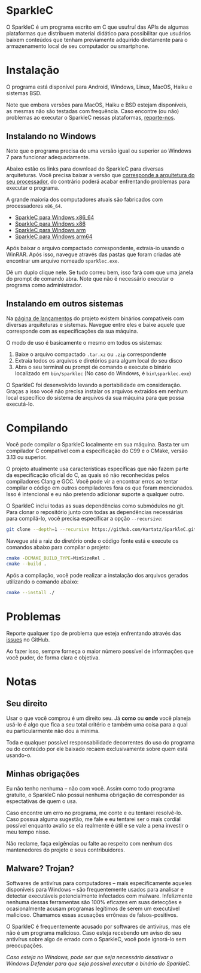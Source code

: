 # SparkleC

O SparkleC é um programa escrito em C que usufruí das APIs de algumas plataformas que distribuem material didático para possibilitar que usuários baixem conteúdos que tenham previamente adquirido diretamente para o armazenamento local de seu computador ou smartphone.

# Instalação

O programa está disponível para Android, Windows, Linux, MacOS, Haiku e sistemas BSD.

Note que embora versões para MacOS, Haiku e BSD estejam disponíveis, as mesmas não são testadas com frequência. Caso encontre (ou não) problemas ao executar o SparkleC nessas plataformas, [reporte-nos](https://github.com/Kartatz/SparkleC/issues).

## Instalando no Windows

Note que o programa precisa de uma versão igual ou superior ao Windows 7 para funcionar adequadamente.

Abaixo estão os links para download do SparkleC para diversas arquiteturas. Você precisa baixar a versão que [corresponde a arquitetura do seu processador](https://support.microsoft.com/pt-br/windows/versões-de-32-bits-e-64-bits-do-windows-perguntas-frequentes-c6ca9541-8dce-4d48-0415-94a3faa2e13d), do contrário poderá acabar enfrentando problemas para executar o programa.

A grande maioria dos computadores atuais são fabricados com processadores `x86_64`.

- [SparkleC para Windows x86_64](https://github.com/Kartatz/SparkleC/releases/latest/download/x86_64-w64-mingw32.zip)
- [SparkleC para Windows x86](https://github.com/Kartatz/SparkleC/releases/latest/download/i686-w64-mingw32.zip)
- [SparkleC para Windows arm](https://github.com/Kartatz/SparkleC/releases/latest/download/armv7-w64-mingw32.zip)
- [SparkleC para Windows arm64](https://github.com/Kartatz/SparkleC/releases/latest/download/aarch64-w64-mingw32.zip)

Após baixar o arquivo compactado correspondente, extraía-io usando o WinRAR. Após isso, navegue através das pastas que foram criadas até encontrar um arquivo nomeado `sparklec.exe`.

Dê um duplo clique nele. Se tudo correu bem, isso fará com que uma janela do prompt de comando abra. Note que não é necessário executar o programa como administrador.

## Instalando em outros sistemas

Na [página de lançamentos](https://github.com/Kartatz/SparkleC/releases) do projeto existem binários compatíveis com diversas arquiteturas e sistemas. Navegue entre eles e baixe aquele que corresponde com as especificações da sua máquina.

O modo de uso é basicamente o mesmo em todos os sistemas:

1. Baixe o arquivo compactado `.tar.xz` ou `.zip` correspondente
2. Extraia todos os arquivos e diretórios para algum local do seu disco
3. Abra o seu terminal ou prompt de comando e execute o binário localizado em `bin/sparklec` (No caso do Windows, é `bin\sparklec.exe`)

O SparkleC foi desenvolvido levando a portabilidade em consideração. Graças a isso você não precisa instalar os arquivos extraídos em nenhum local específico do sistema de arquivos da sua máquina para que possa executá-lo.

# Compilando

Você pode compilar o SparkleC localmente em sua máquina. Basta ter um compilador C compatível com a especificação do C99 e o CMake, versão 3.13 ou superior.

O projeto atualmente usa características específicas que não fazem parte da especificação oficial do C, as quais só não reconhecidas pelos compiladores Clang e GCC. Você pode vir a encontrar erros ao tentar compilar o código em outros compiladores fora os que foram mencionados. Isso é intencional e eu não pretendo adicionar suporte a qualquer outro.

O SparkleC inclui todas as suas dependências como submódulos no git. Para clonar o repositório junto com todas as dependências necessárias para compilá-lo, você precisa específicar a opção `--recursive`:

```bash
git clone --depth=1 --recursive https://github.com/Kartatz/SparkleC.git
```

Navegue até a raiz do diretório onde o código fonte está e execute os comandos abaixo para compilar o projeto:

```bash
cmake -DCMAKE_BUILD_TYPE=MinSizeRel .
cmake --build .
```

Após a compilação, você pode realizar a instalação dos arquivos gerados utilizando o comando abaixo:

```bash
cmake --install ./
```

# Problemas

Reporte qualquer tipo de problema que esteja enfrentando através das [issues](https://github.com/Kartatz/SparkleC/issues) no GitHub.

Ao fazer isso, sempre forneça o maior número possível de informações que você puder, de forma clara e objetiva.

# Notas

## Seu direito

Usar o que você comprou é um direito seu. Já **como** ou **onde** você planeja usá-lo é algo que fica a seu total critério e também uma coisa para a qual eu particularmente não dou a mínima.

Toda e qualquer possível responsabilidade decorrentes do uso do programa ou do conteúdo por ele baixado recaem exclusivamente sobre quem está usando-o.

## Minhas obrigações

Eu não tenho nenhuma – não com você. Assim como todo programa gratuito, o SparkleC não possui nenhuma obrigação de corresponder as espectativas de quem o usa.

Caso encontre um erro no programa, me conte e eu tentarei resolvê-lo. Caso possua alguma sugestão, me fale e eu tentarei ser o mais cordial possível enquanto avalio se ela realmente é útil e se vale a pena investir o meu tempo nisso.

Não reclame, faça exigências ou falte ao respeito com nenhum dos mantenedores do projeto e seus contribuidores.

## Malware? Trojan?

Softwares de antivírus para computadores – mais especificamente aqueles disponíveis para Windows – são frequentemente usados para analisar e detectar executáveis potencialmente infectados com malware. Infelizmente nenhuma dessas ferramentas são 100% eficazes em suas detecções e ocasionalmente acusam programas legítimos de serem um executável malicioso. Chamamos essas acusações errôneas de falsos-positivos.

O SparkleC é frequentemente acusado por softwares de antivírus, mas ele não é um programa malicioso. Caso esteja recebendo um aviso do seu antivírus sobre algo de errado com o SparkleC, você pode ignorá-lo sem preocupações.

_Caso esteja no Windows, pode ser que seja necessário desativar o Windows Defender para que seja possível executar o binário do SparkleC._
